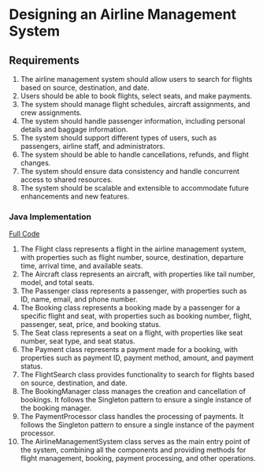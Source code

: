 # Designing an Airline Management System

## Requirements
1. The airline management system should allow users to search for flights based on source, destination, and date.
2. Users should be able to book flights, select seats, and make payments.
3. The system should manage flight schedules, aircraft assignments, and crew assignments.
4. The system should handle passenger information, including personal details and baggage information.
5. The system should support different types of users, such as passengers, airline staff, and administrators.
6. The system should be able to handle cancellations, refunds, and flight changes.
7. The system should ensure data consistency and handle concurrent access to shared resources.
8. The system should be scalable and extensible to accommodate future enhancements and new features.

### Java Implementation
[Full Code](../solutions/java/src/airlinemanagementsystem/)

1. The Flight class represents a flight in the airline management system, with properties such as flight number, source, destination, departure time, arrival time, and available seats.
2. The Aircraft class represents an aircraft, with properties like tail number, model, and total seats.
3. The Passenger class represents a passenger, with properties such as ID, name, email, and phone number.
4. The Booking class represents a booking made by a passenger for a specific flight and seat, with properties such as booking number, flight, passenger, seat, price, and booking status.
5. The Seat class represents a seat on a flight, with properties like seat number, seat type, and seat status.
6. The Payment class represents a payment made for a booking, with properties such as payment ID, payment method, amount, and payment status.
7. The FlightSearch class provides functionality to search for flights based on source, destination, and date.
8. The BookingManager class manages the creation and cancellation of bookings. It follows the Singleton pattern to ensure a single instance of the booking manager.
9. The PaymentProcessor class handles the processing of payments. It follows the Singleton pattern to ensure a single instance of the payment processor.
10. The AirlineManagementSystem class serves as the main entry point of the system, combining all the components and providing methods for flight management, booking, payment processing, and other operations.